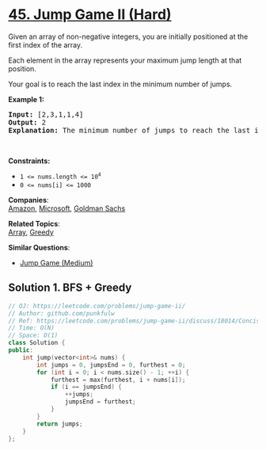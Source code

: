 # [45. Jump Game II (Hard)](https://leetcode.com/problems/jump-game-ii/)

<p>Given an array of non-negative integers, you are initially positioned at the first index of the array.</p>

<p>Each element in the array represents your maximum jump length at that position.</p>

<p>Your goal is to reach the last index in the minimum number of jumps.</p>

<p><strong>Example 1:</strong></p>

<pre>
<strong>Input:</strong> [2,3,1,1,4]
<strong>Output:</strong> 2
<strong>Explanation:</strong> The minimum number of jumps to reach the last index is 2. Jump 1 step from index 0 to 1, then 3 steps to the last index.
</pre>


<p>&nbsp;</p>
<p><strong>Constraints:</strong></p>

<ul>
  <li><code>1 &lt;= nums.length &lt;= 10<sup>4</sup></code></li>
  <li><code>0 &lt;= nums[i] &lt;= 1000</code></li>
</ul>

**Companies**:  
[Amazon](https://leetcode.com/company/amazon), [Microsoft](https://leetcode.com/company/microsoft), [Goldman Sachs](https://leetcode.com/company/goldman-sachs)

**Related Topics**:  
[Array](https://leetcode.com/tag/array/), [Greedy](https://leetcode.com/tag/greedy/)

**Similar Questions**:
* [Jump Game (Medium)](https://leetcode.com/problems/jump-game/)



## Solution 1. BFS + Greedy

```cpp
// OJ: https://leetcode.com/problems/jump-game-ii/
// Author: github.com/punkfulw
// Ref: https://leetcode.com/problems/jump-game-ii/discuss/18014/Concise-O(n)-one-loop-JAVA-solution-based-on-Greedy
// Time: O(N)
// Space: O(1)
class Solution {
public:
    int jump(vector<int>& nums) {
        int jumps = 0, jumpsEnd = 0, furthest = 0;
        for (int i = 0; i < nums.size() - 1; ++i) {
            furthest = max(furthest, i + nums[i]);
            if (i == jumpsEnd) {
                ++jumps;
                jumpsEnd = furthest;
            }
        }
        return jumps;
    }
};
```

